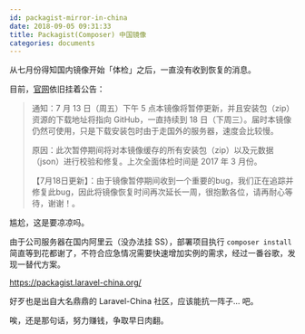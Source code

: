 ```yaml
---
id: packagist-mirror-in-china
date: 2018-09-05 09:31:33
title: Packagist(Composer) 中国镜像
categories: documents
---
```


从七月份得知国内镜像开始「体检」之后，一直没有收到恢复的消息。

目前，[官网](https://pkg.phpcomposer.com/)依旧挂着公告：

> 通知：7 月 13 日（周五）下午 5 点本镜像将暂停更新，并且安装包（zip）资源的下载地址将指向 GitHub，一直持续到 18 日（下周三）。届时本镜像仍然可使用，只是下载安装包时由于走国外的服务器，速度会比较慢。
> 
> 原因：此次暂停期间将对本镜像缓存的所有安装包（zip）以及元数据（json）进行校验和修复。上次全面体检时间是 2017 年 3 月份。
> 
> 【7月18日更新】：由于镜像暂停期间收到一个重要的bug，我们正在追踪并修复此bug，因此将镜像恢复时间再次延长一周，很抱歉各位，请再耐心等待，谢谢！。

尴尬，这是要凉凉吗。

由于公司服务器在国内阿里云（没办法挂 SS），部署项目执行 `composer install` 简直等到花都谢了，不符合应急情况需要快速增加实例的需求，经过一番谷歌，发现一替代方案。

<https://packagist.laravel-china.org/>

好歹也是出自大名鼎鼎的 Laravel-China 社区，应该能抗一阵子... 吧。

唉，还是那句话，努力赚钱，争取早日肉翻。